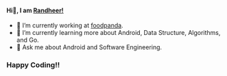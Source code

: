 #### Hi👋, I am [Randheer!](https://randheer094.github.io/) 

- 🔭 I’m currently working at [foodpanda](https://www.foodpanda.com/).
- 🌱 I’m currently learning more about Android, Data Structure, Algorithms, and Go.
- 💬 Ask me about Android and Software Engineering.

### Happy Coding!!
